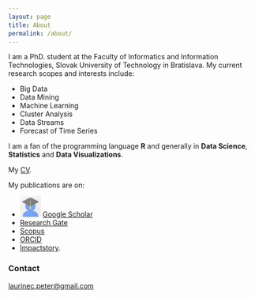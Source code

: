 ```yaml
---
layout: page
title: About
permalink: /about/
---
```


I am a PhD. student at the Faculty of Informatics and Information Technologies, Slovak University of Technology in Bratislava. My current research scopes and interests include:

 * Big Data
 * Data Mining
 * Machine Learning
 * Cluster Analysis
 * Data Streams
 * Forecast of Time Series

I am a fan of the programming language **R** and generally in **Data Science**, **Statistics** and **Data Visualizations**.

My [CV](/images/CV.pdf).

My publications are on:

 * <img src="/images/avatars/avatarscholar.png" width="42" height="42" border="0"/> [Google Scholar](https://scholar.google.sk/citations?user=1fEwHTkAAAAJ&hl=en)
 * [Research Gate](https://www.researchgate.net/profile/Peter_Laurinec)
 * [Scopus](http://www.researcherid.com/rid/Q-2356-2016)
 * [ORCID](http://orcid.org/0000-0002-3501-8783)
 * [Impactstory](https://impactstory.org/u/0000-0002-3501-8783/publications).

### Contact

[laurinec.peter@gmail.com](mailto:laurinec.peter@gmail.com)
